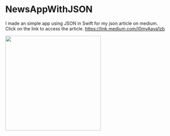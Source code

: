 # NewsAppWithJSON
 I made an simple app using JSON in Swift for my json article on medium. 
 Click on the link to access the article.
 https://link.medium.com/I0myAaya1zb

<div>
  <img src="https://github.com/muratyildirimm/NewsAppWithJSON/assets/109426253/3e601b01-146b-4204-8430-7d5963d2d85e" width="300">
 <div>
